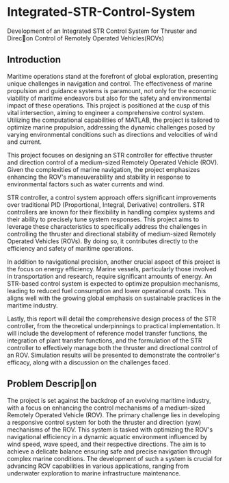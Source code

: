 # Integrated-STR-Control-System
Development of an Integrated STR Control System for Thruster and Direc􀆟on Control of Remotely Operated Vehicles(ROVs)

## Introduction
Maritime operations stand at the forefront of global exploration, presenting unique challenges in navigation and control. The effectiveness of marine propulsion and guidance systems is paramount, not only for the economic viability of maritime endeavors but also for the safety and environmental impact of these operations. This project is positioned at the cusp of this vital intersection, aiming to engineer a comprehensive control system. Utilizing the computational capabilities of MATLAB, the project is tailored to optimize marine propulsion, addressing the dynamic challenges posed by varying environmental conditions such as directions and velocities of wind and current.  
  
This project focuses on designing an STR controller for effective thruster and direction control of a medium-sized Remotely Operated Vehicle (ROV). Given the complexities of marine navigation, the project emphasizes enhancing the ROV's maneuverability and stability in response to environmental factors such as water currents and wind.  

STR controller, a control system approach offers significant improvements over traditional PID (Proportional, Integral, Derivative) controllers. STR controllers are known for their flexibility in handling complex systems and their ability to precisely tune system responses. This project aims to leverage these characteristics to specifically address the challenges in controlling the thruster and directional stability of medium-sized Remotely Operated Vehicles (ROVs). By doing so, it contributes directly to the efficiency and safety of maritime operations.  

In addition to navigational precision, another crucial aspect of this project is the focus on energy efficiency. Marine vessels, particularly those involved in transportation and research, require significant amounts of energy. An STR-based control system is expected to optimize propulsion mechanisms, leading to reduced fuel consumption and lower operational costs. This aligns well with the growing global emphasis on sustainable practices in the maritime industry.  

Lastly, this report will detail the comprehensive design process of the STR controller, from the theoretical underpinnings to practical implementation. It will include the development of reference model transfer functions, the integration of plant transfer functions, and the formulation of the STR controller to effectively manage both the thruster and directional control of an ROV. Simulation results will be presented to demonstrate the controller's efficacy, along with a discussion on the challenges faced.

## Problem Descrip􀆟on
The project is set against the backdrop of an evolving maritime industry, with a focus on enhancing the control mechanisms of a medium-sized Remotely Operated Vehicle (ROV). The primary challenge lies in developing a responsive control system for both the thruster and direction (yaw) mechanisms of the ROV. This system is tasked with optimizing the ROV's navigational efficiency in a dynamic aquatic environment influenced by wind speed, wave speed, and their respective directions. The aim is to achieve a delicate balance ensuring safe and precise navigation through complex marine conditions. The development of such a system is crucial for advancing ROV capabilities in various applications, ranging from underwater exploration to marine infrastructure maintenance.
